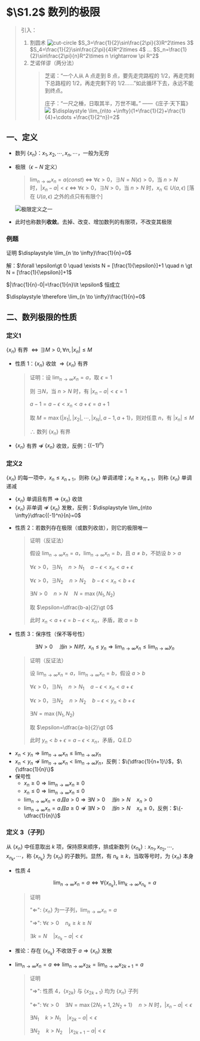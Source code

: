 # $\S1.2$ 数列的极限

> 引入：
>
> 1. 割圆术
>    ![cut-circle](https://gitee.com/jason_ren/advanced-math-note/raw/main/assets/1/cutcircle.png)
>    $S_3=\frac{1}{2}\sin\frac{2\pi}{3}R^2\times 3$
>    $S_4=\frac{1}{2}\sin\frac{2\pi}{4}R^2\times 4$
>    ...
>    $S_n=\frac{1}{2}\sin\frac{2\pi}{n}R^2\times n \rightarrow \pi R^2$
> 2. 芝诺佯谬（两分法）
>    > 芝诺：“一个人从 A 点走到 B 点，要先走完路程的 1/2，再走完剩下总路程的 1/2，再走完剩下的 1/2……”如此循环下去，永远不能到终点。
>    >
>    > 庄子：“一尺之棰，日取其半，万世不竭。” ——《庄子·天下篇》
>    > ![](https://gitee.com/jason_ren/advanced-math-note/raw/main/assets/1/zeno.png)
> $\displaystyle \lim_{n\to +\infty}(1+\frac{1}{2}+\frac{1}{4}+\cdots +\frac{1}{2^n})=2$

## 一、定义

- 数列 $\{x_n\}： x_1,x_2,\cdots ,x_n, \cdots$，一般为无穷
- 极限（$\epsilon - N$ 定义）

    > $\displaystyle \lim _{n\to \infty}x_n=a(const)$ $\Leftrightarrow$ $\forall \epsilon \gt 0$，$\exists N=N(\epsilon) \gt 0$，当 $n\gt N$ 时，$|x_n-a|\lt \epsilon$ $\Leftrightarrow$ $\forall \epsilon \gt 0$，$\exists N \gt 0$，当 $n\gt N$ 时，$x_n\in U(a,\epsilon)$ [落在 $U(a,\epsilon)$ 之外的点只有有限个]

    ![极限定义之一](https://gitee.com/jason_ren/advanced-math-note/raw/main/assets/1/eplison-n-def.png)

- 此时也称数列**收敛**。去掉、改变、增加数列的有限项，不改变其极限

### 例题
证明 $\displaystyle \lim_{n \to \infty}\frac{1}{n}=0$

解：$\forall \epsilon\gt 0 \quad \exists N = [\frac{1}{\epsilon}]+1 \quad n \gt N = [\frac{1}{\epsilon}]+1$

$|\frac{1}{n}-0|=\frac{1}{n}\lt \epsilon$ 恒成立

$\displaystyle \therefore \lim_{n \to \infty}\frac{1}{n}=0$

## 二、数列极限的性质

### 定义1
$\{x_n\}$ 有界 $\Leftrightarrow \exists M\gt 0,\forall n,|x_n|\le M$

* 性质 1：$\{x_n\}$ 收敛 $\Rightarrow \{x_n\}$ 有界

  > 证明：设 $\displaystyle \lim_{n\to \infty}x_n=a$，取 $\epsilon =1$
  >
  > 则 $\exists N$，当 $n\gt N$ 时，有 $|x_n-a|\lt \epsilon=1$
  >
  > $a-1=a-\epsilon \lt x_n \lt a+\epsilon = a+1$
  >
  > 取 $M=\max\{|x_1|,|x_2|,\cdots,|x_N|,a-1,a+1\}$，则对任意 $n$，有 $|x_n|\le M$
  >
  > $\therefore$ 数列 $\{x_n\}$ 有界

- $\{x_n\}$ 有界 $\not \Rightarrow$ $\{x_n\}$ 收敛，反例：$\{(-1)^n\}$

### 定义2
$\{x_n\}$ 的每一项中，$x_n\le x_{n+1}$，则称 $\{x_n\}$ 单调递增；$x_n\ge x_{n+1}$，则称 $\{x_n\}$ 单调递减

- $\{x_n\}$ 单调且有界 $\Rightarrow$ $\{x_n\}$ 收敛
- $\{x_n\}$ 非单调 $\not \Rightarrow$ $\{x_n\}$ 发散，反例：$\displaystyle \lim_{n\to \infty}\dfrac{(-1)^n}{n}=0$

* 性质 2：若数列存在极限（或数列收敛），则它的极限唯一

  > 证明（反证法）
  >
  > 假设 $\displaystyle \lim_{n\to \infty}x_n=a$，$\displaystyle \lim_{n\to \infty}x_n=b$，且 $a \not = b$，不妨设 $b\gt a$
  >
  > $\forall \epsilon \gt 0$，$\exists N_1\quad n\gt N_1 \quad a-\epsilon \lt x_n \lt a+\epsilon$
  >
  > $\forall \epsilon \gt 0$，$\exists N_2\quad n\gt N_2 \quad b-\epsilon \lt x_n \lt b+\epsilon$
  >
  > $\exists N\gt 0 \quad n\gt N \quad N=\max\{N_1,N_2\}$
  >
  > 取 $\epsilon=\dfrac{b-a}{2}\gt 0$
  >
  > 此时 $x_n\lt a+\epsilon = b-\epsilon \lt x_n$，矛盾，故 $a=b$

* 性质 3：保序性（保不等号性）

  $$
  \exists N\gt 0 \quad 当n\gt N 时，x_n\le y_n \Rightarrow \lim_{n\to \infty}x_n\le\lim_{n\to \infty}y_n
  $$

  > 证明（反证法）
  >
  > 设 $\displaystyle \lim_{n\to \infty}x_n=a$，$\displaystyle \lim_{n\to \infty}x_n=b$，假设 $a\gt b$
  >
  > $\forall \epsilon \gt 0$，$\exists N_1\quad n\gt N_1 \quad a-\epsilon \lt x_n \lt a+\epsilon$
  >
  > $\forall \epsilon \gt 0$，$\exists N_2\quad n\gt N_2 \quad b-\epsilon \lt y_n \lt b+\epsilon$
  >
  > $\exists N=\max\{N_1,N_2\}$
  >
  > 取 $\epsilon=\dfrac{a-b}{2}\gt 0$
  >
  > 此时 $y_n\lt b+\epsilon = a-\epsilon \lt x_n$，矛盾，Q.E.D

- $\displaystyle x_n\lt y_n \Rightarrow \lim_{n\to \infty}x_n \le \lim_{n\to \infty}y_n$
- $\displaystyle x_n\lt y_n \not \Rightarrow \lim_{n\to \infty}x_n \lt \lim_{n\to \infty}y_n$，反例：$\{\dfrac{1}{n+1}\}$，$\{\dfrac{1}{n}\}$
- 保号性
  - $\displaystyle x_n\ge 0 \Rightarrow \lim _{n\to \infty}x_n\ge 0$
  - $\displaystyle x_n\le 0 \Rightarrow \lim _{n\to \infty}x_n\le 0$
  - $\displaystyle \lim_{n\to \infty}x_n=a且a\gt 0 \Rightarrow \exists N\gt 0\quad 当n\gt N\quad x_n\gt 0$
  - $\displaystyle \lim_{n\to \infty}x_n=a且a\ge 0 \not \Rightarrow \exists N\gt 0\quad 当n\gt N\quad x_n\ge 0$，反例：$\{-\dfrac{1}{n}\}$

### 定义 3（子列）
从 $\{x_n\}$ 中任意取出 $k$ 项，保持原来顺序，排成新数列 $\{x_{n_k}\}:x_{n_1},x_{n_2},\cdots,x_{n_k},\cdots$，称 $\{x_{n_k}\}$ 为 $\{x_n\}$ 的子数列。显然，有 $n_k\ge k$，当取等号时，为 $\{x_n\}$ 本身

* 性质 4

  $$
  \lim_{n\to \infty}x_n=a \Leftrightarrow \forall \{x_{n_k}\} ,\lim_{k\to \infty}x_{n_k}=a
  $$

  > 证明
  >
  > "$\Leftarrow$": $\{x_n\}$ 为一子列，$\displaystyle \lim_{n\to \infty}x_n=a$
  >
  > "$\Rightarrow$": $\forall \epsilon \gt 0 \quad n_k\ge k\ge N$
  >
  > $\exists k=N \quad |x_{n_k}-a|\lt \epsilon$

- 推论：存在 $\{x_{n_k}\}$ 不收敛于 $a \Rightarrow \{x_n\}$ 发散
- $\displaystyle \lim_{n\to \infty}x_n=a \Leftrightarrow \lim_{n\to \infty}x_{2k}=\lim_{n\to \infty}x_{2k+1}=a$

  > 证明
  >
  > "$\Rightarrow$": 性质 4，$\{x_{2k}\}$ 与 $\{x_{2k+1}\}$ 均为 $\{x_n\}$ 子列
  >
  > "$\Leftarrow$": $\forall \epsilon \gt 0 \quad \exists N=\max\{2N_1+1,2N_2+1\} \quad n\gt N$ 时，$|x_n-a|\lt \epsilon$
  >
  > $\exists N_1 \quad k\gt N_1\quad |x_{2k}-a|\lt \epsilon$
  >
  > $\exists N_2 \quad k\gt N_2\quad |x_{2k+1}-a|\lt \epsilon$
